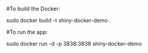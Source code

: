#To build the Docker:

sudo docker build -t shiny-docker-demo .

#To run the app:

sudo docker run -d -p 3838:3838 shiny-docker-demo
